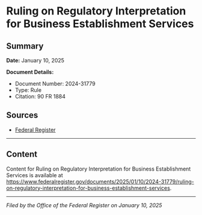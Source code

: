 # Ruling on Regulatory Interpretation for Business Establishment Services

## Summary

**Date:** January 10, 2025

**Document Details:**
- Document Number: 2024-31779
- Type: Rule
- Citation: 90 FR 1884

## Sources
- [Federal Register](https://www.federalregister.gov/documents/2025/01/10/2024-31779/ruling-on-regulatory-interpretation-for-business-establishment-services)

---

## Content

Content for Ruling on Regulatory Interpretation for Business Establishment Services is available at https://www.federalregister.gov/documents/2025/01/10/2024-31779/ruling-on-regulatory-interpretation-for-business-establishment-services.

---

*Filed by the Office of the Federal Register on January 10, 2025*
